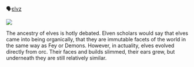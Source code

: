 🗣[ɛlvz]()

![](elf.png)

The ancestry of elves is hotly debated. Elven scholars would say that elves came into being organically, that they are immutable facets of the world in the same way as Fey or Demons. However, in actuality, elves evolved directly from orc. Their faces and builds slimmed, their ears grew, but underneath they are still relatively similar.